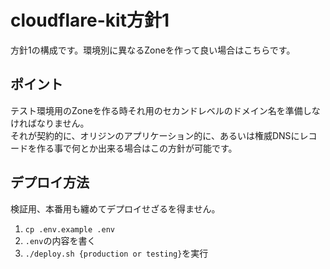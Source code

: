 # cloudflare-kit方針1

方針1の構成です。環境別に異なるZoneを作って良い場合はこちらです。

## ポイント

テスト環境用のZoneを作る時それ用のセカンドレベルのドメイン名を準備しなければなりません。  
それが契約的に、オリジンのアプリケーション的に、あるいは権威DNSにレコードを作る事で何とか出来る場合はこの方針が可能です。

## デプロイ方法

検証用、本番用も纏めてデプロイせざるを得ません。

1. `cp .env.example .env`
2. `.env`の内容を書く
3. `./deploy.sh {production or testing}`を実行
